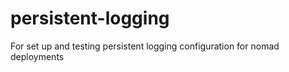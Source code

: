 # persistent-logging

For set up and testing persistent logging configuration for nomad deployments
